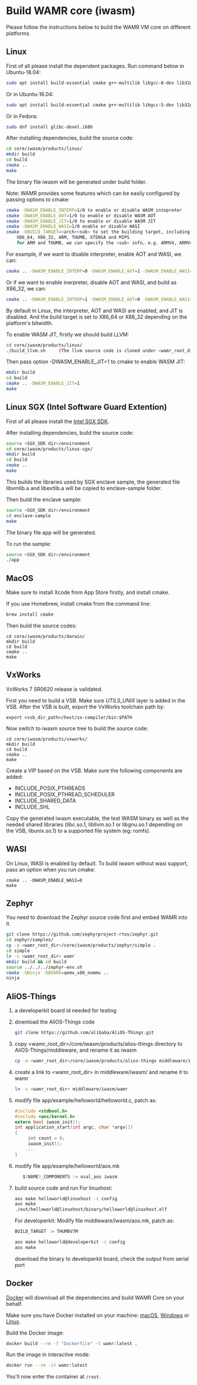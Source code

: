 
Build WAMR core (iwasm)
=========================
Please follow the instructions below to build the WAMR VM core on different platforms.

Linux
-------------------------
First of all please install the dependent packages.
Run command below in Ubuntu-18.04:
``` Bash
sudo apt install build-essential cmake g++-multilib libgcc-8-dev lib32gcc-8-dev
```
Or in Ubuntu-16.04:
``` Bash
sudo apt install build-essential cmake g++-multilib libgcc-5-dev lib32gcc-5-dev
```
Or in Fedora:
``` Bash
sudo dnf install glibc-devel.i686
```

After installing dependencies, build the source code:
``` Bash
cd core/iwasm/products/linux/
mkdir build
cd build
cmake ..
make
```
The binary file iwasm will be generated under build folder.

Note:
WAMR provides some features which can be easily configured by passing options to cmake:
``` Bash
cmake -DWASM_ENABLE_INTERP=1/0 to enable or disable WASM intepreter
cmake -DWASM_ENABLE_AOT=1/0 to enable or disable WASM AOT
cmake -DWASM_ENABLE_JIT=1/0 to enable or disable WASM JIT
cmake -DWASM_ENABLE_WASI=1/0 enable or disable WASI
cmake -DBUILD_TARGET=<arch><sub> to set the building target, including:
    X86_64, X86_32, ARM, THUMB, XTENSA and MIPS
    for ARM and THUMB, we can specify the <sub> info, e.g. ARMV4, ARMV4T, ARMV5, ARMV5T, THUMBV4T, THUMBV5T and so on.
```

For example, if we want to disable interpreter, enable AOT and WASI, we can:
``` Bash
cmake .. -DWASM_ENABLE_INTERP=0 -DWASM_ENABLE_AOT=1 -DWASM_ENABLE_WASI=0
```
Or if we want to enable inerpreter, disable AOT and WASI, and build as X86_32, we can:
``` Bash
cmake .. -DWASM_ENABLE_INTERP=1 -DWASM_ENABLE_AOT=0 -DWASM_ENABLE_WASI=0 -DBUILD_TARGET=X86_32
```

By default in Linux, the interpreter, AOT and WASI are enabled, and JIT is disabled. And the build target is
set to X86_64 or X86_32 depending on the platform's bitwidth.

To enable WASM JIT, firstly we should build LLVM:
``` Bash
cd core/iwasm/products/linux/
./build_llvm.sh     (The llvm source code is cloned under <wamr_root_dir>/core/iwasm/lib/3rdparty/llvm and auto built)
```
Then pass option -DWASM_ENABLE_JIT=1 to cmake to enable WASM JIT:
``` Bash
mkdir build
cd build
cmake .. -DWASM_ENABLE_JIT=1
make
```

Linux SGX (Intel Software Guard Extention)
-------------------------
First of all please install the [Intel SGX SDK](https://software.intel.com/en-us/sgx/sdk).

After installing dependencies, build the source code:
``` Bash
source <SGX_SDK dir>/environment
cd core/iwasm/products/linux-sgx/
mkdir build
cd build
cmake ..
make
```
This builds the libraries used by SGX enclave sample, the generated file libvmlib.a and libextlib.a will be copied to enclave-sample folder.

Then build the enclave sample:
``` Bash
source <SGX_SDK dir>/environment
cd enclave-sample
make
```
The binary file app will be generated.

To run the sample:
``` Bash
source <SGX_SDK dir>/environment
./app
```

MacOS
-------------------------
Make sure to install Xcode from App Store firstly, and install cmake.

If you use Homebrew, install cmake from the command line:
``` Bash
brew install cmake
```

Then build the source codes:
```
cd core/iwasm/products/darwin/
mkdir build
cd build
cmake ..
make
```

VxWorks
-------------------------
VxWorks 7 SR0620 release is validated.

First you need to build a VSB. Make sure *UTILS_UNIX* layer is added in the VSB.
After the VSB is built, export the VxWorks toolchain path by:
```
export <vsb_dir_path>/host/vx-compiler/bin:$PATH
```
Now switch to iwasm source tree to build the source code:
```
cd core/iwasm/products/vxworks/
mkdir build
cd build
cmake ..
make
```
Create a VIP based on the VSB. Make sure the following components are added:
* INCLUDE_POSIX_PTHREADS
* INCLUDE_POSIX_PTHREAD_SCHEDULER
* INCLUDE_SHARED_DATA
* INCLUDE_SHL

Copy the generated iwasm executable, the test WASM binary as well as the needed
shared libraries (libc.so.1, libllvm.so.1 or libgnu.so.1 depending on the VSB,
libunix.so.1) to a supported file system (eg: romfs).

WASI
-------------------------
On Linux, WASI is enabled by default. To build iwasm without wasi support, pass an option when you run cmake:
```
cmake .. -DWASM_ENABLE_WASI=0
make
```

Zephyr
-------------------------
You need to download the Zephyr source code first and embed WAMR into it.
``` Bash
git clone https://github.com/zephyrproject-rtos/zephyr.git
cd zephyr/samples/
cp -a <wamr_root_dir>/core/iwasm/products/zephyr/simple .
cd simple
ln -s <wamr_root_dir> wamr
mkdir build && cd build
source ../../../zephyr-env.sh
cmake -GNinja -DBOARD=qemu_x86_nommu ..
ninja
```

AliOS-Things
-------------------------
1. a developerkit board id needed for testing
2. download the AliOS-Things code
   ``` Bash
   git clone https://github.com/alibaba/AliOS-Things.git
   ```
3. copy <wamr_root_dir>/core/iwasm/products/alios-things directory to AliOS-Things/middleware, and rename it as iwasm
   ``` Bash
   cp -a <wamr_root_dir>/core/iwasm/products/alios-things middleware/iwasm
   ```
4. create a link to <wamr_root_dir> in middleware/iwasm/ and rename it to wamr
   ``` Bash
   ln -s <wamr_root_dir> middleware/iwasm/wamr
   ```
5. modify file app/example/helloworld/helloworld.c, patch as:
   ``` C
   #include <stdbool.h>
   #include <aos/kernel.h>
   extern bool iwasm_init();
   int application_start(int argc, char *argv[])
   {
        int count = 0;
        iwasm_init();
       ...
   }
   ```
6. modify file app/example/helloworld/aos.mk
   ``` C
      $(NAME)_COMPONENTS := osal_aos iwasm
   ```
7. build source code and run
   For linuxhost:
   ``` Bash
   aos make helloworld@linuxhost -c config
   aos make
   ./out/helloworld@linuxhost/binary/helloworld@linuxhost.elf
   ```

   For developerkit:
   Modify file middleware/iwasm/aos.mk, patch as:
   ``` C
   BUILD_TARGET := THUMBV7M
   ```

   ``` Bash
   aos make helloworld@developerkit -c config
   aos make
   ```
   download the binary to developerkit board, check the output from serial port

Docker
-------------------------
[Docker](https://www.docker.com/) will download all the dependencies and build WAMR Core on your behalf.

Make sure you have Docker installed on your machine: [macOS](https://docs.docker.com/docker-for-mac/install/), [Windows](https://docs.docker.com/docker-for-windows/install/) or [Linux](https://docs.docker.com/install/linux/docker-ce/ubuntu/).

Build the Docker image:

``` Bash
docker build --rm -f "Dockerfile" -t wamr:latest .
```
Run the image in interactive mode:
``` Bash
docker run --rm -it wamr:latest
```
You'll now enter the container at `/root`.


